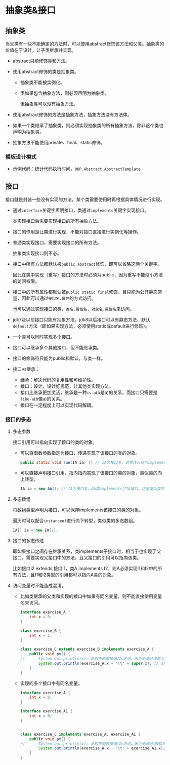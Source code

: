 # 抽象类&接口

## 抽象类

​	当父类有一些不能确定的方法时，可以使用abstract修饰该方法和父类。抽象类的价值在于设计，让子类继承并实现。

* abstract只能修饰类和方法。

* 使用abstract修饰的类是抽象类。

  * 抽象类不能被实例化。

  * 类如果包含抽象方法，则必须声明为抽象类。

    但抽象类可以没有抽象方法。

* 使用abstract修饰的方法是抽象方法，抽象方法没有方法体。

* 如果一个类继承了抽象类，则必须实现抽象类的所有抽象方法，除非这个类也声明为抽象类。

* 抽象方法不能使用private、final、static修饰。

### 模板设计模式

* 示例代码：统计代码执行时间，`OOP.Abstract.AbstractTemplate`

## 接口

​	接口就是封装一些没有实现的方法，某个类需要使用时再根据具体情况进行实现。

* 通过`interface`关键字声明接口，类通过`implements`关键字实现接口。

  类实现接口后需要实现接口的所有抽象方法。

* 接口的作用是让类进行实现，不能对接口直接进行实例化等操作。

* 普通类实现接口，需要实现接口的所有方法。

  抽象类实现接口则不必。

* 接口中所有方法都默认被`public abstract`修饰，即可以省略这两个关键字。

  因此在类中实现（重写）接口的方法时必须为public，因为重写不能缩小方法的访问权限。

* 接口中的所有属性都默认被`public static final`修饰，且只能为公开静态常量，因此可以通过`接口名.属性`的方式访问。

  也可以通过实现接口的类，`类名.属性名`，`对象名.属性名`来访问。

* jdk7及以前接口只能有抽象方法，jdk8以后接口可以有静态方法、默认`default`方法（即如果实现方法，必须使用static或default进行修饰）。

* 一个类可以同时实现多个接口。

* 接口可以继承多个其他接口，但不能继承类。

* 接口的修饰符只能为public和默认，与类一样。

* 接口vs继承：
  * 继承：解决代码的复用性和可维护性。
  * 接口：设计，设计好规范，让其他类实现方法。
  * 接口比继承更加灵活，继承是一种`is-a`(b是a)的关系，而接口只需要是`like-a`(b像a)的关系。
  * 接口在一定程度上可以实现代码解耦。

### 接口的多态

1. 多态参数

   接口引用可以指向实现了接口的类的对象。

   * 可以将函数参数指定为接口，传递实现了该接口的类的对象。

     ```java
     public static void run(IA ia) {} // IA为接口名，这里传入任何implements该接口的类的对象。
     ```

   * 可以直接声明接口引用，指向指向实现了该接口的类的对象，类似类的向上转型。

     ```java
     IA ia = new AA(); // IA为接口名，AA类implements了IA接口，这里类似类的向上转型。
     ```

2. 多态数组

   将数组类型声明为接口，可以保存implements该接口的类的对象。

   遍历时可以配合`instanceof`进行向下转型，类似类的多态数组。

   ```java
   IA[] ia = new IA[2];
   ```

3. 接口的多态传递

   即如果接口之间存在继承关系，类implements子接口时，相当于也实现了父接口。需要实现父接口中的方法，且父接口的引用可以指向该类。

   比如接口I2 extends 接口I1，类A implements I2，则A必须实现I1和I2中的所有方法，且I1和I2类型的引用都可以指向A类的对象。

4. 访问变量时不能造成混淆。

   * 比如类继承的父类和实现的接口中如果有同名变量，则不能直接使用变量名来访问。

     ```java
     interface exercise_A {
         int x = 0;
     }
     
     class exercise_B {
         int x = 1;
     }
     
     class exercise_C extends exercise_B implements exercise_A {
         public void px() {
     //      System.out.println(x); 此时不能直接通过x访问，因为无法分清是父类的x还是接口的x。
             System.out.println(exercise_A.x + "\t" + super.x); // 必须通过接口名/super手动指定。
         }
     }
     ```

   * 实现的多个接口中有同名变量。

     ```java
     interface exercise_A {
         int x = 0;
     }
     
     interface exercise_A1 {
         int x = 0;
     }
     
     
     class exercise_C implements exercise_A, exercise_A1 {
         public void px() {
     //      System.out.println(x); 此时不能直接通过x访问，因为无法分清是A的x还是A1的x。
             System.out.println(exercise_A.x + "\t" + exercise_A1.x);
         }
     }
     ```

     
